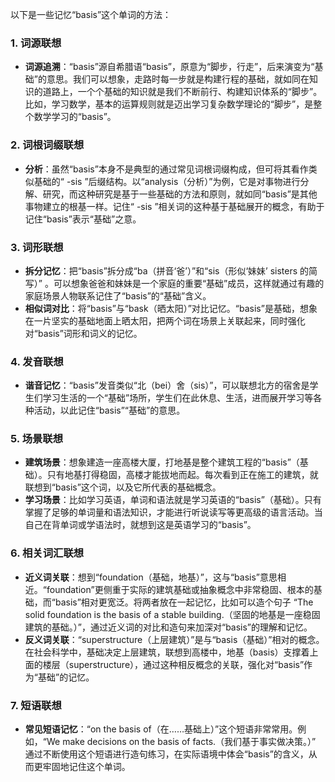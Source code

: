 以下是一些记忆“basis”这个单词的方法：

### 1. 词源联想
 - **词源追溯**：“basis”源自希腊语“basis”，原意为“脚步，行走”，后来演变为“基础”的意思。我们可以想象，走路时每一步就是构建行程的基础，就如同在知识的道路上，一个个基础的知识就是我们不断前行、构建知识体系的“脚步”。比如，学习数学，基本的运算规则就是迈出学习复杂数学理论的“脚步”，是整个数学学习的“basis”。

### 2. 词根词缀联想
 - **分析**：虽然“basis”本身不是典型的通过常见词根词缀构成，但可将其看作类似基础的“ -sis ”后缀结构。以“analysis（分析）”为例，它是对事物进行分解、研究，而这种研究是基于一些基础的方法和原则，就如同“basis”是其他事物建立的根基一样。记住“ -sis ”相关词的这种基于基础展开的概念，有助于记住“basis”表示“基础”之意。

### 3. 词形联想
 - **拆分记忆**：把“basis”拆分成“ba（拼音‘爸’）”和“sis（形似‘妹妹’ sisters 的简写）” 。可以想象爸爸和妹妹是一个家庭的重要“基础”成员，这样就通过有趣的家庭场景人物联系记住了“basis”的“基础”含义。
 - **相似词对比**：将“basis”与“bask（晒太阳）”对比记忆。“basis”是基础，想象在一片坚实的基础地面上晒太阳，把两个词在场景上关联起来，同时强化对“basis”词形和词义的记忆。

### 4. 发音联想
 - **谐音记忆**：“basis”发音类似“北（bei）舍（sis）”，可以联想北方的宿舍是学生们学习生活的一个“基础”场所，学生们在此休息、生活，进而展开学习等各种活动，以此记住“basis”“基础”的意思。

### 5. 场景联想
 - **建筑场景**：想象建造一座高楼大厦，打地基是整个建筑工程的“basis”（基础）。只有地基打得稳固，高楼才能拔地而起。每次看到正在施工的建筑，就联想到“basis”这个词，以及它所代表的基础概念。
 - **学习场景**：比如学习英语，单词和语法就是学习英语的“basis”（基础）。只有掌握了足够的单词量和语法知识，才能进行听说读写等更高级的语言活动。当自己在背单词或学语法时，就想到这是英语学习的“basis”。

### 6. 相关词汇联想
 - **近义词关联**：想到“foundation（基础，地基）”，这与“basis”意思相近。“foundation”更侧重于实际的建筑基础或抽象概念中非常稳固、根本的基础，而“basis”相对更宽泛。将两者放在一起记忆，比如可以造个句子 “The solid foundation is the basis of a stable building.（坚固的地基是一座稳固建筑的基础。）”，通过近义词的对比和造句来加深对“basis”的理解和记忆。
 - **反义词关联**：“superstructure（上层建筑）”是与“basis（基础）”相对的概念。在社会科学中，基础决定上层建筑，联想到高楼中，地基（basis）支撑着上面的楼层（superstructure），通过这种相反概念的关联，强化对“basis”作为“基础”的记忆。

### 7. 短语联想
 - **常见短语记忆**：“on the basis of（在……基础上）”这个短语非常常用。例如，“We make decisions on the basis of facts.（我们基于事实做决策。）” 通过不断使用这个短语进行造句练习，在实际语境中体会“basis”的含义，从而更牢固地记住这个单词。 